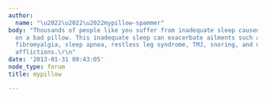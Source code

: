 ```yaml
---
author:
  name: "\u2022\u2022\u2022mypillow-spammer"
body: "Thousands of people like you suffer from inadequate sleep caused by sleeping
  on a bad pillow. This inadequate sleep can exacerbate ailments such as migraines,
  fibromyalgia, sleep apnea, restless leg syndrome, TMJ, snoring, and numerous other
  afflictions.\r\n"
date: '2013-01-31 09:43:05'
node_type: forum
title: mypillow

---
```

